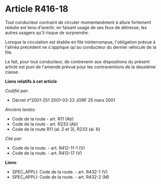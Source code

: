 # Article R416-18

Tout conducteur contraint de circuler momentanément à allure fortement réduite est tenu d'avertir, en faisant usage de ses
feux de détresse, les autres usagers qu'il risque de surprendre.

Lorsque la circulation est établie en file ininterrompue, l'obligation prévue à l'alinéa précédent ne s'applique qu'au
conducteur du dernier véhicule de la file.

Le fait, pour tout conducteur, de contrevenir aux dispositions du présent article est puni de l'amende prévue pour les
contraventions de la deuxième classe.

**Liens relatifs à cet article**

_Codifié par_:

  - Décret n°2001-251 2001-03-22 JORF 25 mars 2001

_Anciens textes_:

  - Code de la route - art. R11 (Ab)
  - Code de la route - art. R233 (Ab)
  - Code de la route R11 (al. 2 et 3), R233 (al. 6)

_Cité par_:

  - Code de la route. - art. R412-11-1 (V)
  - Code de la route. - art. R413-17 (V)

**Liens**:

  - SPEC_APPLI: Code de la route. - art. R432-1 (V)
  - SPEC_APPLI: Code de la route. - art. R432-2 (M)
